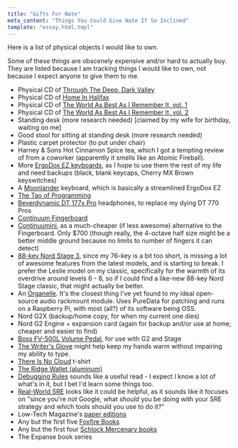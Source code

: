 ```yaml
---
title: "Gifts For Nate"
meta_content: "Things You Could Give Nate If So Inclined"
template: "essay.html.tmpl"
---
```


Here is a list of physical objects I would like to own.

Some of these things are obscenely expensive and/or hard to actually buy. They
are listed because I am tracking things I would like to own, not because I
expect anyone to give them to me.

* Physical CD of [Through The Deep, Dark Valley](https://music.theohhellos.com/album/through-the-deep-dark-valley)
* Physical CD of [Home In Halifax](https://www.amazon.com/Home-Halifax-STAN-ROGERS/dp/B000003BU3)
* Physical CD of [The World As Best As I Remember It, vol. 1](https://www.amazon.com/World-As-Best-Remember/dp/B0000004RU)
* Physical CD of [The World As Best As I Remember It, vol. 2](https://www.amazon.com/World-As-Best-Remember-Vol/dp/B00138D4UG)
* Standing desk (more research needed) [claimed by my wife for birthday, waiting on me]
* Good stool for sitting at standing desk (more research needed)
* Plastic carpet protector (to put under chair)
* Harney & Sons Hot Cinnamon Spice tea, which I got a tempting review of from a
  coworker (apparently it smells like an Atomic Fireball).
* More [ErgoDox EZ
  keyboards](https://ergodox-ez.com/collections/frontpage/products/ergodox-ez-original-standalone?variant=40172496643),
  as I hope to use them the rest of my life and need backups (black, blank
  keycaps, Cherry MX Brown keyswitches)
* A [Moonlander](https://zsa.io/moonlander/buy) keyboard, which is basically a
  streamlined ErgoDox EZ
* [The Tao of Programming](http://www.amazon.com/The-Tao-Programming-Geoffrey-James/dp/0931137071)
* [Beyerdynamic DT 177x
  Pro](https://drop.com/buy/massdrop-x-beyerdynamic-dt177x-go-headphones)
  headphones, to replace my dying DT 770 Pros
* [Continuum Fingerboard](https://www.hakenaudio.com/continuum-fingerboard/)
* [Continuumini](https://www.hakenaudio.com/continuumini/), as a much-cheaper
  (if less awesome) alternative to the Fingerboard. Only $700 (though really,
  the 4-octave half size might be a better middle ground because no limits to
  number of fingers it can detect)
* [88-key Nord Stage 3](https://www.nordkeyboards.com/products/nord-stage-3),
  since my 76-key is a bit too short, is missing a lot of awesome features from
  the latest models, and is starting to break. I prefer the Leslie model on my
  classic, specifically for the warmth of its overdrive around levels 6 - 8, so
  if I could find a like-new 88-key Nord Stage classic, that might actually be
  better.
* An [Organelle](critterandguitari.com/organelle). It's the closest thing I've
  yet found to my ideal open-source audio rackmount module. Uses PureData for
  patching and runs on a Raspberry Pi, with most (all?) of its software being
  OSS.
* Nord G2X (backup/home copy, for when my current one dies)
* Nord G2 Engine + expansion card (again for backup and/or use at home; cheaper
  and easier to find)
* [Boss FV-500L Volume Pedal](https://www.sweetwater.com/store/detail/FV500L),
  for use with G2 and Stage
* [The Writer's Glove](https://thewritersglove.com/) might help keep my hands
  warm without impairing my ability to type.
* [There Is No Cloud](https://shop.spreadshirt.co.uk/chriswatterston/there+is+no+cloud+t-shirt+heather+blue-A108460005)
  t-shirt
* [The Ridge Wallet (aluminum)](https://gallantry.com/products/the-ridge-aluminum-wallet-money-clip-navy)
* [Debugging
  Rules](https://www.amazon.com/exec/obidos/ASIN/0814474578/debuggingrule-20)
  sounds like a useful read - I expect I know a lot of what's in it, but I bet
  I'd learn some things too.
* [Real-World SRE](https://www.amazon.com/Real-World-SRE-Survival-Responding-Maximizing-ebook/dp/B07BJKZQ7Y/) looks like it could be helpful, as it sounds like it
  focuses on "since you're *not* Google, what *should* you be doing with your SRE
  strategy and which tools should you use to do it?"
* Low-Tech Magazine's [paper editions](https://www.notechmagazine.com/low-tech-magazine-the-printed-website)
* Any but the first five [Foxfire
  Books](https://www.amazon.com/gp/bookseries/B00CJDHL4Y/ref=dp_st_0385073534)
* Any but the first four [Schlock Mercenary books](https://shop.schlockmercenary.com/collections/schlock-mercenary-books)
* The Expanse book series
